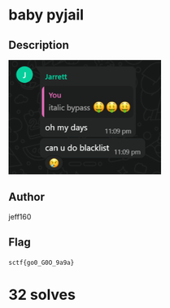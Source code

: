 # baby pyjail

## Description

<img src="bruh.png" width=300>

## Author

jeff160

## Flag

`sctf{go0_G0O_9a9a}`

# 32 solves
